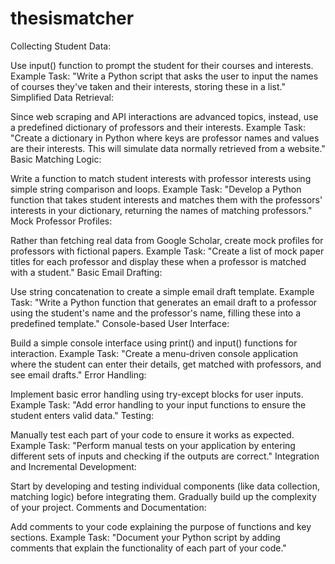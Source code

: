 # thesismatcher

Collecting Student Data:

Use input() function to prompt the student for their courses and interests.
Example Task: "Write a Python script that asks the user to input the names of courses they've taken and their interests, storing these in a list."
Simplified Data Retrieval:

Since web scraping and API interactions are advanced topics, instead, use a predefined dictionary of professors and their interests.
Example Task: "Create a dictionary in Python where keys are professor names and values are their interests. This will simulate data normally retrieved from a website."
Basic Matching Logic:

Write a function to match student interests with professor interests using simple string comparison and loops.
Example Task: "Develop a Python function that takes student interests and matches them with the professors' interests in your dictionary, returning the names of matching professors."
Mock Professor Profiles:

Rather than fetching real data from Google Scholar, create mock profiles for professors with fictional papers.
Example Task: "Create a list of mock paper titles for each professor and display these when a professor is matched with a student."
Basic Email Drafting:

Use string concatenation to create a simple email draft template.
Example Task: "Write a Python function that generates an email draft to a professor using the student's name and the professor's name, filling these into a predefined template."
Console-based User Interface:

Build a simple console interface using print() and input() functions for interaction.
Example Task: "Create a menu-driven console application where the student can enter their details, get matched with professors, and see email drafts."
Error Handling:

Implement basic error handling using try-except blocks for user inputs.
Example Task: "Add error handling to your input functions to ensure the student enters valid data."
Testing:

Manually test each part of your code to ensure it works as expected.
Example Task: "Perform manual tests on your application by entering different sets of inputs and checking if the outputs are correct."
Integration and Incremental Development:

Start by developing and testing individual components (like data collection, matching logic) before integrating them.
Gradually build up the complexity of your project.
Comments and Documentation:

Add comments to your code explaining the purpose of functions and key sections.
Example Task: "Document your Python script by adding comments that explain the functionality of each part of your code."

